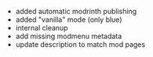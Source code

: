 - added automatic modrinth publishing
- added "vanilla" mode (only blue)
- internal cleanup
- add missing modmenu metadata
- update description to match mod pages